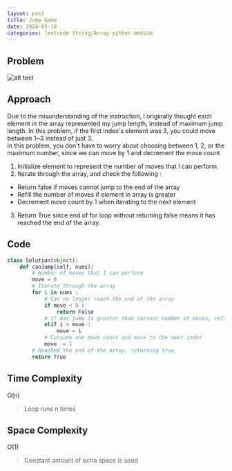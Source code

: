 ```yaml
---
layout: post
title: Jump Game
date: 2024-05-18
categories: leetcode String/Array python medium
---
```

## Problem
![alt text](/blog/public/img/JumpGame.png)

## Approach
Due to the misunderstanding of the instruction, I originally thought each element in the array represented my jump length, instead of maximum jump length. In this problem, if the first index's element was 3, you could move between 1~3 instead of just 3.  
In this problem, you don't have to worry about choosing between 1, 2, or the maximum number, since we can move by 1 and decrement the move count

1. Initialize element to represent the number of moves that I can perform.
2. Iterate through the array, and check the following :
  - Return false if moves cannot jump to the end of the array
  - Refill the number of moves if element in array is greater
  - Decrement move count by 1 when iterating to the next element
3. Return True since end of for loop without returning false means it has reached the end of the array.

## Code
```python
class Solution(object):
    def canJump(self, nums):
        # Number of moves that I can perform
        move = 0
        # Iterate through the array
        for i in nums :
            # Can no longer reach the end of the array
            if move < 0 :
                return False
            # If max jump is greater than current number of moves, refill the number of moves
            elif i > move :
                move = i
            # Consume one move count and move to the next index
            move -= 1
        # Reached the end of the array, returning true
        return True
```
## Time Complexity
O(n)
> Loop runs n times

## Space Complexity
O(1)
> Constant amount of extra space is used